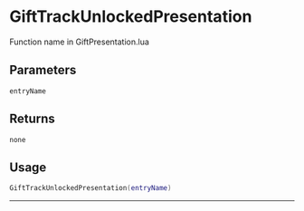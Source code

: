 # GiftTrackUnlockedPresentation
Function name in GiftPresentation.lua
## Parameters
`entryName`
## Returns
`none`
## Usage
```lua
GiftTrackUnlockedPresentation(entryName)
```
---
